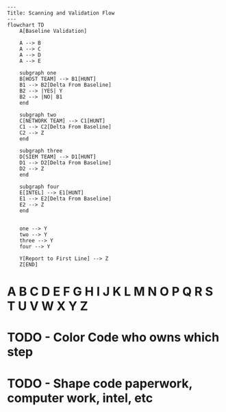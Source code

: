 ```mermaid
---
Title: Scanning and Validation Flow
---
flowchart TD
    A[Baseline Validation] 

    A --> B
    A --> C
    A --> D
    A --> E

    subgraph one
    B[HOST TEAM] --> B1[HUNT]
    B1 --> B2[Delta From Baseline]
    B2 --> |YES| Y
    B2 --> |NO| B1
    end

    subgraph two
    C[NETWORK TEAM] --> C1[HUNT]
    C1 --> C2[Delta From Baseline]
    C2 --> Z
    end

    subgraph three
    D[SIEM TEAM] --> D1[HUNT]
    D1 --> D2[Delta From Baseline]
    D2 --> Z
    end

    subgraph four
    E[INTEL] --> E1[HUNT]
    E1 --> E2[Delta From Baseline]
    E2 --> Z
    end


    one --> Y
    two --> Y
    three --> Y
    four --> Y

    Y[Report to First Line] --> Z
    Z[END]
```
# A B C D E F G H I J K L M N O P Q R S T U V W X Y Z
# TODO - Color Code who owns which step
# TODO - Shape code paperwork, computer work, intel, etc
